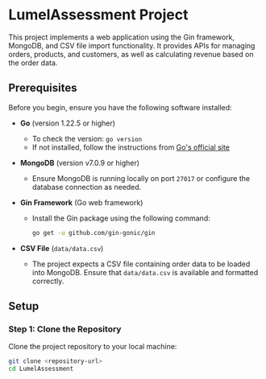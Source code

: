 # LumelAssessment Project

This project implements a web application using the Gin framework, MongoDB, and CSV file import functionality. It provides APIs for managing orders, products, and customers, as well as calculating revenue based on the order data.

## Prerequisites

Before you begin, ensure you have the following software installed:

- **Go** (version 1.22.5 or higher)
  - To check the version: `go version`
  - If not installed, follow the instructions from [Go's official site](https://go.dev/doc/install)
  
- **MongoDB** (version v7.0.9 or higher)
  - Ensure MongoDB is running locally on port `27017` or configure the database connection as needed.

- **Gin Framework** (Go web framework)
  - Install the Gin package using the following command:
    ```bash
    go get -u github.com/gin-gonic/gin
    ```

- **CSV File** (`data/data.csv`)
  - The project expects a CSV file containing order data to be loaded into MongoDB. Ensure that `data/data.csv` is available and formatted correctly.

## Setup

### Step 1: Clone the Repository

Clone the project repository to your local machine:

```bash
git clone <repository-url>
cd LumelAssessment
